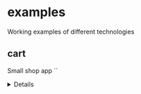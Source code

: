 # examples
Working examples of different technologies

## cart
Small shop app
``<details>
  <summary>Details</summary>
    * Shop button makes axios request to outside API and stores response on Redux.
    * Clicking a product makes axios request using product ID to get product details, storing response on Redux.
    * Add To Cart button pushes product into array stored on Redux. The number of items in the cart is updated in the header (Cart button).
    * Cart button routes to Cart, showing all items currently stored in cart property on Redux state.
  </details>
